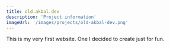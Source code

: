 ```yaml
---
title: old.akbal.dev
description: 'Project information'
imageUrl: '/images/projects/old-akbal-dev.png'
---
```


This is my very first website. One I decided to create just for fun.
